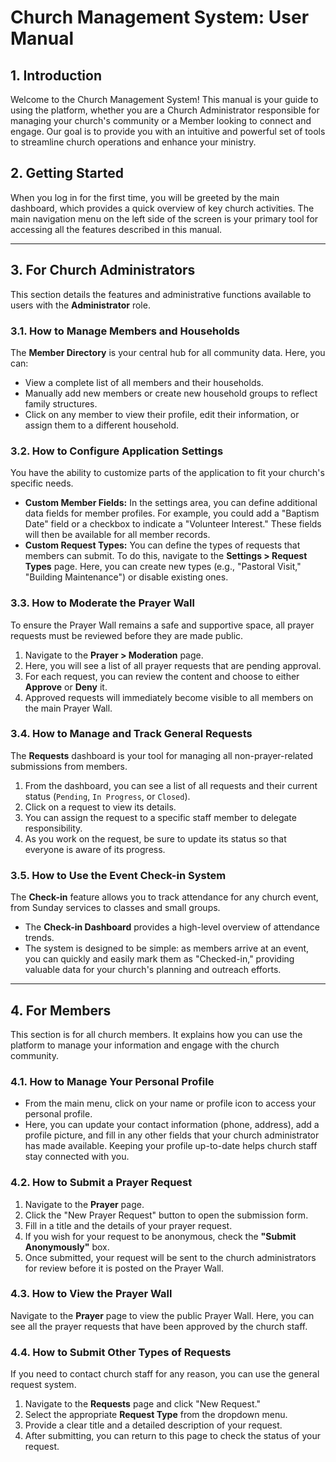 # Church Management System: User Manual

## 1. Introduction

Welcome to the Church Management System! This manual is your guide to using the platform, whether
you are a Church Administrator responsible for managing your church's community or a Member looking
to connect and engage. Our goal is to provide you with an intuitive and powerful set of tools to
streamline church operations and enhance your ministry.

## 2. Getting Started

When you log in for the first time, you will be greeted by the main dashboard, which provides a
quick overview of key church activities. The main navigation menu on the left side of the screen is
your primary tool for accessing all the features described in this manual.

---

## 3. For Church Administrators

This section details the features and administrative functions available to users with the
**Administrator** role.

### 3.1. How to Manage Members and Households

The **Member Directory** is your central hub for all community data. Here, you can:

- View a complete list of all members and their households.
- Manually add new members or create new household groups to reflect family structures.
- Click on any member to view their profile, edit their information, or assign them to a different
  household.

### 3.2. How to Configure Application Settings

You have the ability to customize parts of the application to fit your church's specific needs.

- **Custom Member Fields:** In the settings area, you can define additional data fields for member
  profiles. For example, you could add a "Baptism Date" field or a checkbox to indicate a "Volunteer
  Interest." These fields will then be available for all member records.
- **Custom Request Types:** You can define the types of requests that members can submit. To do
  this, navigate to the **Settings > Request Types** page. Here, you can create new types (e.g.,
  "Pastoral Visit," "Building Maintenance") or disable existing ones.

### 3.3. How to Moderate the Prayer Wall

To ensure the Prayer Wall remains a safe and supportive space, all prayer requests must be reviewed
before they are made public.

1. Navigate to the **Prayer > Moderation** page.
2. Here, you will see a list of all prayer requests that are pending approval.
3. For each request, you can review the content and choose to either **Approve** or **Deny** it.
4. Approved requests will immediately become visible to all members on the main Prayer Wall.

### 3.4. How to Manage and Track General Requests

The **Requests** dashboard is your tool for managing all non-prayer-related submissions from
members.

1. From the dashboard, you can see a list of all requests and their current status (`Pending`,
   `In Progress`, or `Closed`).
2. Click on a request to view its details.
3. You can assign the request to a specific staff member to delegate responsibility.
4. As you work on the request, be sure to update its status so that everyone is aware of its
   progress.

### 3.5. How to Use the Event Check-in System

The **Check-in** feature allows you to track attendance for any church event, from Sunday services
to classes and small groups.

- The **Check-in Dashboard** provides a high-level overview of attendance trends.
- The system is designed to be simple: as members arrive at an event, you can quickly and easily
  mark them as "Checked-in," providing valuable data for your church's planning and outreach
  efforts.

---

## 4. For Members

This section is for all church members. It explains how you can use the platform to manage your
information and engage with the church community.

### 4.1. How to Manage Your Personal Profile

- From the main menu, click on your name or profile icon to access your personal profile.
- Here, you can update your contact information (phone, address), add a profile picture, and fill in
  any other fields that your church administrator has made available. Keeping your profile
  up-to-date helps church staff stay connected with you.

### 4.2. How to Submit a Prayer Request

1. Navigate to the **Prayer** page.
2. Click the "New Prayer Request" button to open the submission form.
3. Fill in a title and the details of your prayer request.
4. If you wish for your request to be anonymous, check the **"Submit Anonymously"** box.
5. Once submitted, your request will be sent to the church administrators for review before it is
   posted on the Prayer Wall.

### 4.3. How to View the Prayer Wall

Navigate to the **Prayer** page to view the public Prayer Wall. Here, you can see all the prayer
requests that have been approved by the church staff.

### 4.4. How to Submit Other Types of Requests

If you need to contact church staff for any reason, you can use the general request system.

1. Navigate to the **Requests** page and click "New Request."
2. Select the appropriate **Request Type** from the dropdown menu.
3. Provide a clear title and a detailed description of your request.
4. After submitting, you can return to this page to check the status of your request.
